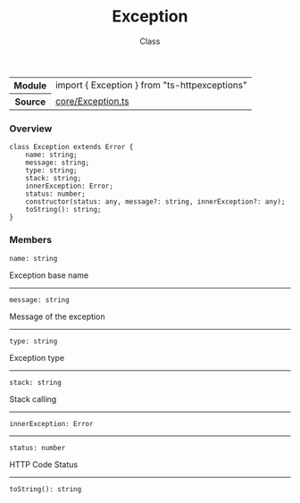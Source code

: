 <header class="symbol-info-header">    <h1 id="exception">Exception</h1>    <label class="symbol-info-type-label class">Class</label>      </header>
<section class="symbol-info">      <table class="is-full-width">        <tbody>        <tr>          <th>Module</th>          <td>            <div class="lang-typescript">                <span class="token keyword">import</span> { Exception }                 <span class="token keyword">from</span>                 <span class="token string">"ts-httpexceptions"</span>                            </div>          </td>        </tr>        <tr>          <th>Source</th>          <td>            <a href="https://romakita.github.io/ts-httpexceptions/blob/v3.1.0/src/core/Exception.ts#L0-L0">                core/Exception.ts            </a>        </td>        </tr>                </tbody>      </table>    </section>

### Overview

<pre><code class="typescript-lang"><span class="token keyword">class</span> Exception <span class="token keyword">extends</span> Error <span class="token punctuation">{</span>
    name<span class="token punctuation">:</span> <span class="token keyword">string</span><span class="token punctuation">;</span>
    message<span class="token punctuation">:</span> <span class="token keyword">string</span><span class="token punctuation">;</span>
    type<span class="token punctuation">:</span> <span class="token keyword">string</span><span class="token punctuation">;</span>
    stack<span class="token punctuation">:</span> <span class="token keyword">string</span><span class="token punctuation">;</span>
    innerException<span class="token punctuation">:</span> Error<span class="token punctuation">;</span>
    status<span class="token punctuation">:</span> <span class="token keyword">number</span><span class="token punctuation">;</span>
    <span class="token keyword">constructor</span><span class="token punctuation">(</span>status<span class="token punctuation">:</span> <span class="token keyword">any</span><span class="token punctuation">,</span> message?<span class="token punctuation">:</span> <span class="token keyword">string</span><span class="token punctuation">,</span> innerException?<span class="token punctuation">:</span> <span class="token keyword">any</span><span class="token punctuation">)</span><span class="token punctuation">;</span>
    <span class="token function">toString</span><span class="token punctuation">(</span><span class="token punctuation">)</span><span class="token punctuation">:</span> <span class="token keyword">string</span><span class="token punctuation">;</span>
<span class="token punctuation">}</span></code></pre>

### Members

<div class="method-overview"><pre><code class="typescript-lang">name<span class="token punctuation">:</span> <span class="token keyword">string</span></code></pre></div>
Exception base name
<hr />
<div class="method-overview"><pre><code class="typescript-lang">message<span class="token punctuation">:</span> <span class="token keyword">string</span></code></pre></div>
Message of the exception
<hr />
<div class="method-overview"><pre><code class="typescript-lang">type<span class="token punctuation">:</span> <span class="token keyword">string</span></code></pre></div>
Exception type
<hr />
<div class="method-overview"><pre><code class="typescript-lang">stack<span class="token punctuation">:</span> <span class="token keyword">string</span></code></pre></div>
Stack calling
<hr />
<div class="method-overview"><pre><code class="typescript-lang">innerException<span class="token punctuation">:</span> Error</code></pre></div>
<hr />
<div class="method-overview"><pre><code class="typescript-lang">status<span class="token punctuation">:</span> <span class="token keyword">number</span></code></pre></div>
HTTP Code Status
<hr />
<div class="method-overview"><pre><code class="typescript-lang"><span class="token function">toString</span><span class="token punctuation">(</span><span class="token punctuation">)</span><span class="token punctuation">:</span> <span class="token keyword">string</span></code></pre></div>
